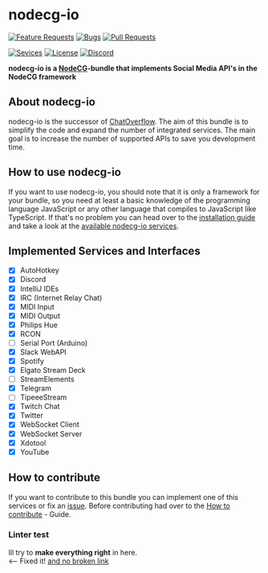 # nodecg-io

[![Feature Requests](https://img.shields.io/github/issues/codeoverflow-org/nodecg-io/enhancement?label=Feature%20Requests&style=flat-square)](https://github.com/codeoverflow-org/nodecg-io/labels/enhancement)
[![Bugs](https://img.shields.io/github/issues/codeoverflow-org/nodecg-io/bug?label=Bugs&style=flat-square)](https://github.com/codeoverflow-org/nodecg-io/labels/bug)
[![Pull Requests](https://img.shields.io/github/issues-pr/codeoverflow-org/nodecg-io?label=Pull%20Requests&style=flat-square)](https://github.com/codeoverflow-org/nodecg-io/pulls)
<!-- Do not set the 'Services implemented' value manually. It's inserted automatically. -->
[![Sevices](https://img.shields.io/static/v1?label=Services%20implemented&message=19&color=blue&style=flat-square)](services.md)
[![License](https://img.shields.io/github/license/codeoverflow-org/nodecg-io?label=License&style=flat-square)](https://github.com/codeoverflow-org/nodecg-io/blob/master/LICENSE)
[![Discord](https://img.shields.io/badge/discord-join-7289DA.svg?logo=discord&style=flat-square)](https://discord.gg/sX2Gjbs/)

**nodecg-io is a [NodeCG](https://github.com/nodecg/nodecg)-bundle that implements Social Media API's in the NodeCG framework**

## About nodecg-io

nodecg-io is the successor of [ChatOverflow](https://github.com/codeoverflow-org/chatoverflow). The aim of this bundle is to simplify the code and expand the number of integrated services. The main goal is to increase the number of supported APIs to save you development time.

## How to use nodecg-io

If you want to use nodecg-io, you should note that it is only a framework for your bundle, so you need at least a basic knowledge of the programming language JavaScript or any other language that compiles to JavaScript like TypeScript. 
If that's no problem you can head over to the [installation guide](https://nodecg.io/getting_started/install/) and take a look at the [available nodecg-io services](https://nodecg.io/services/).

## Implemented Services and Interfaces

- [x] AutoHotkey
- [x] Discord
- [x] IntelliJ IDEs
- [x] IRC (Internet Relay Chat)
- [x] MIDI Input
- [x] MIDI Output
- [x] Philips Hue
- [x] RCON
- [ ] Serial Port (Arduino)
- [x] Slack WebAPI
- [x] Spotify
- [x] Elgato Stream Deck 
- [ ] StreamElements
- [x] Telegram
- [ ] TipeeeStream
- [x] Twitch Chat
- [x] Twitter
- [x] WebSocket Client
- [x] WebSocket Server
- [x] Xdotool
- [x] YouTube

## How to contribute
 If you want to contribute to this bundle you can implement one of this services or fix an [issue](https://github.com/codeoverflow-org/nodecg-io/issues). Before contributing had over to the [How to contribute](contribute.md) - Guide.

### Linter test

Ill try to **make everything right** in here.   
    <-- Fixed it!
[and no broken link](https://nodecg.io/)
